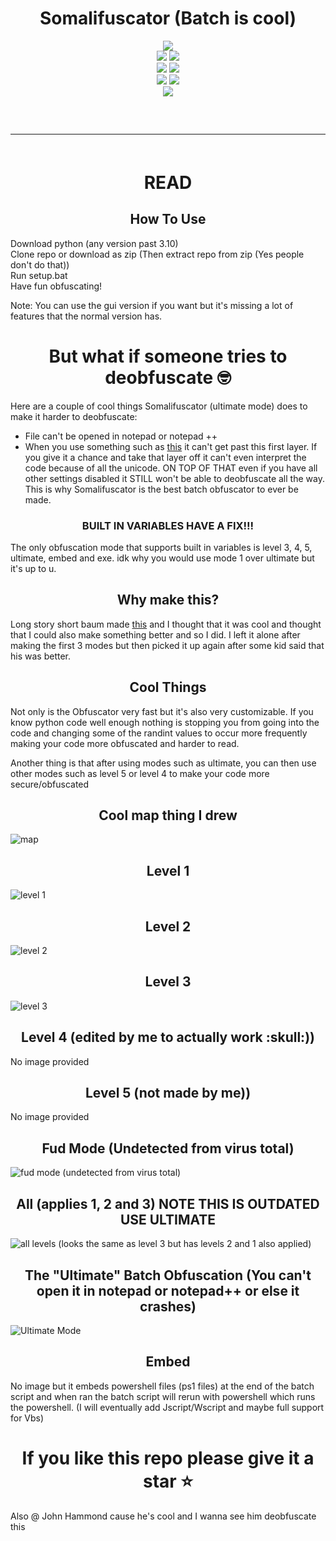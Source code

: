 <h1 align="center">
  Somalifuscator (Batch is cool)
</h1>

<div align="center">
  <img  src="https://github.com/KDot227/Somalifuscator/blob/main/assets/Eric%20Cartman%20Somalia.gif?raw=true">
  <br>
  <img  src="https://img.shields.io/github/languages/top/KDot227/Somalifuscator?color=27c722">
  <img  src="https://img.shields.io/github/stars/KDot227/Somalifuscator?color=27c722">
  <br>
  <img  src="https://img.shields.io/github/commit-activity/w/KDot227/Somalifuscator?color=27c722">
  <img  src="https://img.shields.io/github/last-commit/KDot227/Somalifuscator?color=27c722">
  <br>
  <img  src="https://img.shields.io/github/issues/KDot227/Somalifuscator?color=27c722">
  <img  src="https://img.shields.io/github/issues-closed/KDot227/Somalifuscator?color=27c722">
  <br>
  <img  src="https://shields-io-visitor-counter.herokuapp.com/badge?page=KDot227.Somalifuscator&color=27c722">
  <hr  style="border-radius: 2%; margin-top: 60px; margin-bottom: 60px;"  noshade=""  size="20"  width="100%">
</div>

<h1 align="center">
  READ
</h1>

<h2 align="center">
  How To Use
</h2>

Download python (any version past 3.10)\
Clone repo or download as zip (Then extract repo from zip (Yes people don't do that))\
Run setup.bat\
Have fun obfuscating!

Note: You can use the gui version if you want but it's missing a lot of features that the normal version has.

<h1 align="center">
  But what if someone tries to deobfuscate 🤓
</h1>

Here are a couple of cool things Somalifuscator (ultimate mode) does to make it harder to deobfuscate:
* File can't be opened in notepad or notepad ++
* When you use something such as [this](https://github.com/DissectMalware/batch_deobfuscator) it can't get past this first layer. If you give it a chance and take that layer off it can't even interpret the code because of all the unicode. ON TOP OF THAT even if you have all other settings disabled it STILL won't be able to deobfuscate all the way. This is why Somalifuscator is the best batch obfuscator to ever be made.

<h3 align="center">
  BUILT IN VARIABLES HAVE A FIX!!!
</h3>

The only obfuscation mode that supports built in variables is level 3, 4, 5, ultimate, embed and exe. idk why you would use mode 1 over ultimate but it's up to u.

<h2 align="center">
  Why make this?
</h2>

Long story short baum made [this](https://github.com/baum1810/batchobfuscator) and I thought that it was cool and thought that I could also make something better and so I did. I left it alone after making the first 3 modes but then picked it up again after some kid said that his was better.

<h2 align="center">
  Cool Things
</h2>

Not only is the Obfuscator very fast but it's also very customizable. If you know python code well enough nothing is stopping you from going into the code and changing some of the randint values to occur more frequently making your code more obfuscated and harder to read.

Another thing is that after using modes such as ultimate, you can then use other modes such as level 5 or level 4 to make your code more secure/obfuscated

<h2 align="center">
  Cool map thing I drew
</h2>

![map](https://i.imgur.com/Lc0EAe0.png)

<h2 align="center">
  Level 1
</h2>

![level 1](https://i.imgur.com/g6XpRIj.png)

<h2 align="center">
  Level 2
</h2>

![level 2](https://i.imgur.com/aQQe5wE.png)

<h2 align="center">
  Level 3
</h2>

![level 3](https://i.imgur.com/nVsqpmm.png)

<h2 align="center">
  Level 4 (edited by me to actually work :skull:))
</h2>

No image provided

<h2 align="center">
  Level 5 (not made by me))
</h2>

No image provided

<h2 align="center">
  Fud Mode (Undetected from virus total)
</h2>

![fud mode (undetected from virus total)](https://i.imgur.com/0gy7szh.png)

<h2 align="center">
  All (applies 1, 2 and 3) NOTE THIS IS OUTDATED USE ULTIMATE
</h2>

![all levels (looks the same as level 3 but has levels 2 and 1 also applied)](https://i.imgur.com/g2vvIwo.jpeg)

<h2 align="center">
  The "Ultimate" Batch Obfuscation (You can't open it in notepad or notepad++ or else it crashes)
</h2>

![Ultimate Mode](https://i.imgur.com/flte4s3.jpeg)

<h2 align="center">
  Embed
</h2>

No image but it embeds powershell files (ps1 files) at the end of the batch script and when ran the batch script will rerun with powershell which runs the powershell. (I will eventually add Jscript/Wscript and maybe full support for Vbs)

<h1 align="center">
  If you like this repo please give it a star ⭐
</h1>

Also @ John Hammond cause he's cool and I wanna see him deobfuscate this